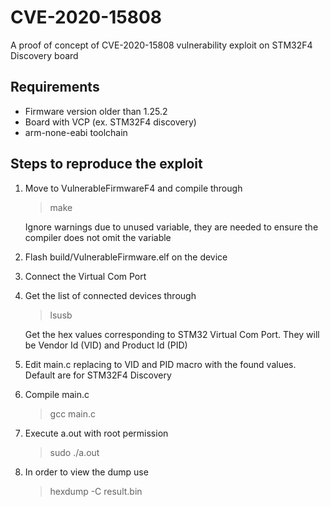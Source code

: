 # CVE-2020-15808
A proof of concept of CVE-2020-15808 vulnerability exploit on STM32F4 Discovery board

## Requirements
* Firmware version older than 1.25.2
* Board with VCP (ex. STM32F4 discovery)
* arm-none-eabi toolchain


## Steps to reproduce the exploit
1. Move to VulnerableFirmwareF4 and compile through
   > make

    Ignore warnings due to unused variable, they are needed to ensure the compiler does not omit the variable
2. Flash build/VulnerableFirmware.elf on the device
3. Connect the Virtual Com Port
4. Get the list of connected devices through
    > lsusb
    
    Get the hex values corresponding to STM32 Virtual Com Port. They will be Vendor Id (VID) and Product Id (PID)

5. Edit main.c replacing to VID and PID macro with the found values. Default are for STM32F4 Discovery
6. Compile main.c
    > gcc main.c
7. Execute a.out with root permission
    > sudo ./a.out
8. In order to view the dump use 
    > hexdump -C result.bin
